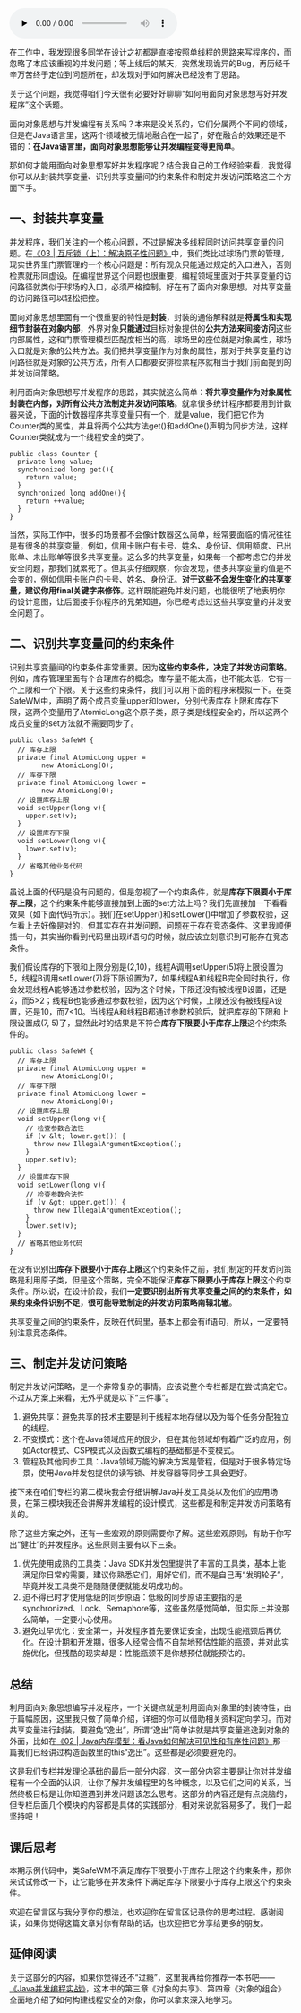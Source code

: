 <audio id="audio" title="12 | 如何用面向对象思想写好并发程序？" controls="" preload="none"><source id="mp3" src="https://static001.geekbang.org/resource/audio/42/36/42b535904316f092b21379de2ab9c936.mp3"></audio>

在工作中，我发现很多同学在设计之初都是直接按照单线程的思路来写程序的，而忽略了本应该重视的并发问题；等上线后的某天，突然发现诡异的Bug，再历经千辛万苦终于定位到问题所在，却发现对于如何解决已经没有了思路。

关于这个问题，我觉得咱们今天很有必要好好聊聊“如何用面向对象思想写好并发程序”这个话题。

面向对象思想与并发编程有关系吗？本来是没关系的，它们分属两个不同的领域，但是在Java语言里，这两个领域被无情地融合在一起了，好在融合的效果还是不错的：**在Java语言里，面向对象思想能够让并发编程变得更简单**。

那如何才能用面向对象思想写好并发程序呢？结合我自己的工作经验来看，我觉得你可以从封装共享变量、识别共享变量间的约束条件和制定并发访问策略这三个方面下手。

## 一、封装共享变量

并发程序，我们关注的一个核心问题，不过是解决多线程同时访问共享变量的问题。在[《03 | 互斥锁（上）：解决原子性问题》](https://time.geekbang.org/column/article/84344)中，我们类比过球场门票的管理，现实世界里门票管理的一个核心问题是：所有观众只能通过规定的入口进入，否则检票就形同虚设。在编程世界这个问题也很重要，编程领域里面对于共享变量的访问路径就类似于球场的入口，必须严格控制。好在有了面向对象思想，对共享变量的访问路径可以轻松把控。

面向对象思想里面有一个很重要的特性是**封装**，封装的通俗解释就是**将属性和实现细节封装在对象内部**，外界对象**只能通过**目标对象提供的**公共方法来间接访问**这些内部属性，这和门票管理模型匹配度相当的高，球场里的座位就是对象属性，球场入口就是对象的公共方法。我们把共享变量作为对象的属性，那对于共享变量的访问路径就是对象的公共方法，所有入口都要安排检票程序就相当于我们前面提到的并发访问策略。

利用面向对象思想写并发程序的思路，其实就这么简单：**将共享变量作为对象属性封装在内部，对所有公共方法制定并发访问策略**。就拿很多统计程序都要用到计数器来说，下面的计数器程序共享变量只有一个，就是value，我们把它作为Counter类的属性，并且将两个公共方法get()和addOne()声明为同步方法，这样Counter类就成为一个线程安全的类了。

```
public class Counter {
  private long value;
  synchronized long get(){
    return value;
  }
  synchronized long addOne(){
    return ++value;
  }
}

```

当然，实际工作中，很多的场景都不会像计数器这么简单，经常要面临的情况往往是有很多的共享变量，例如，信用卡账户有卡号、姓名、身份证、信用额度、已出账单、未出账单等很多共享变量。这么多的共享变量，如果每一个都考虑它的并发安全问题，那我们就累死了。但其实仔细观察，你会发现，很多共享变量的值是不会变的，例如信用卡账户的卡号、姓名、身份证。**对于这些不会发生变化的共享变量，建议你用final关键字来修饰**。这样既能避免并发问题，也能很明了地表明你的设计意图，让后面接手你程序的兄弟知道，你已经考虑过这些共享变量的并发安全问题了。

## 二、识别共享变量间的约束条件

识别共享变量间的约束条件非常重要。因为**这些约束条件，决定了并发访问策略**。例如，库存管理里面有个合理库存的概念，库存量不能太高，也不能太低，它有一个上限和一个下限。关于这些约束条件，我们可以用下面的程序来模拟一下。在类SafeWM中，声明了两个成员变量upper和lower，分别代表库存上限和库存下限，这两个变量用了AtomicLong这个原子类，原子类是线程安全的，所以这两个成员变量的set方法就不需要同步了。

```
public class SafeWM {
  // 库存上限
  private final AtomicLong upper =
        new AtomicLong(0);
  // 库存下限
  private final AtomicLong lower =
        new AtomicLong(0);
  // 设置库存上限
  void setUpper(long v){
    upper.set(v);
  }
  // 设置库存下限
  void setLower(long v){
    lower.set(v);
  }
  // 省略其他业务代码
}

```

虽说上面的代码是没有问题的，但是忽视了一个约束条件，就是**库存下限要小于库存上限**，这个约束条件能够直接加到上面的set方法上吗？我们先直接加一下看看效果（如下面代码所示）。我们在setUpper()和setLower()中增加了参数校验，这乍看上去好像是对的，但其实存在并发问题，问题在于存在竞态条件。这里我顺便插一句，其实当你看到代码里出现if语句的时候，就应该立刻意识到可能存在竞态条件。

我们假设库存的下限和上限分别是(2,10)，线程A调用setUpper(5)将上限设置为5，线程B调用setLower(7)将下限设置为7，如果线程A和线程B完全同时执行，你会发现线程A能够通过参数校验，因为这个时候，下限还没有被线程B设置，还是2，而5&gt;2；线程B也能够通过参数校验，因为这个时候，上限还没有被线程A设置，还是10，而7&lt;10。当线程A和线程B都通过参数校验后，就把库存的下限和上限设置成(7, 5)了，显然此时的结果是不符合**库存下限要小于库存上限**这个约束条件的。

```
public class SafeWM {
  // 库存上限
  private final AtomicLong upper =
        new AtomicLong(0);
  // 库存下限
  private final AtomicLong lower =
        new AtomicLong(0);
  // 设置库存上限
  void setUpper(long v){
    // 检查参数合法性
    if (v &lt; lower.get()) {
      throw new IllegalArgumentException();
    }
    upper.set(v);
  }
  // 设置库存下限
  void setLower(long v){
    // 检查参数合法性
    if (v &gt; upper.get()) {
      throw new IllegalArgumentException();
    }
    lower.set(v);
  }
  // 省略其他业务代码
}

```

在没有识别出**库存下限要小于库存上限**这个约束条件之前，我们制定的并发访问策略是利用原子类，但是这个策略，完全不能保证**库存下限要小于库存上限**这个约束条件。所以说，在设计阶段，我们**一定要识别出所有共享变量之间的约束条件，如果约束条件识别不足，很可能导致制定的并发访问策略南辕北辙**。

共享变量之间的约束条件，反映在代码里，基本上都会有if语句，所以，一定要特别注意竞态条件。

## 三、制定并发访问策略

制定并发访问策略，是一个非常复杂的事情。应该说整个专栏都是在尝试搞定它。不过从方案上来看，无外乎就是以下“三件事”。

1. 避免共享：避免共享的技术主要是利于线程本地存储以及为每个任务分配独立的线程。
1. 不变模式：这个在Java领域应用的很少，但在其他领域却有着广泛的应用，例如Actor模式、CSP模式以及函数式编程的基础都是不变模式。
1. 管程及其他同步工具：Java领域万能的解决方案是管程，但是对于很多特定场景，使用Java并发包提供的读写锁、并发容器等同步工具会更好。

接下来在咱们专栏的第二模块我会仔细讲解Java并发工具类以及他们的应用场景，在第三模块我还会讲解并发编程的设计模式，这些都是和制定并发访问策略有关的。

除了这些方案之外，还有一些宏观的原则需要你了解。这些宏观原则，有助于你写出“健壮”的并发程序。这些原则主要有以下三条。

1. 优先使用成熟的工具类：Java SDK并发包里提供了丰富的工具类，基本上能满足你日常的需要，建议你熟悉它们，用好它们，而不是自己再“发明轮子”，毕竟并发工具类不是随随便便就能发明成功的。
1. 迫不得已时才使用低级的同步原语：低级的同步原语主要指的是synchronized、Lock、Semaphore等，这些虽然感觉简单，但实际上并没那么简单，一定要小心使用。
1. 避免过早优化：安全第一，并发程序首先要保证安全，出现性能瓶颈后再优化。在设计期和开发期，很多人经常会情不自禁地预估性能的瓶颈，并对此实施优化，但残酷的现实却是：性能瓶颈不是你想预估就能预估的。

## 总结

利用面向对象思想编写并发程序，一个关键点就是利用面向对象里的封装特性，由于篇幅原因，这里我只做了简单介绍，详细的你可以借助相关资料定向学习。而对共享变量进行封装，要避免“逸出”，所谓“逸出”简单讲就是共享变量逃逸到对象的外面，比如在[《02 | Java内存模型：看Java如何解决可见性和有序性问题》](https://time.geekbang.org/column/article/84017)那一篇我们已经讲过构造函数里的this“逸出”。这些都是必须要避免的。

这是我们专栏并发理论基础的最后一部分内容，这一部分内容主要是让你对并发编程有一个全面的认识，让你了解并发编程里的各种概念，以及它们之间的关系，当然终极目标是让你知道遇到并发问题该怎么思考。这部分的内容还是有点烧脑的，但专栏后面几个模块的内容都是具体的实践部分，相对来说就容易多了。我们一起坚持吧！

## 课后思考

本期示例代码中，类SafeWM不满足库存下限要小于库存上限这个约束条件，那你来试试修改一下，让它能够在并发条件下满足库存下限要小于库存上限这个约束条件。

欢迎在留言区与我分享你的想法，也欢迎你在留言区记录你的思考过程。感谢阅读，如果你觉得这篇文章对你有帮助的话，也欢迎把它分享给更多的朋友。

## 延伸阅读

关于这部分的内容，如果你觉得还不“过瘾”，这里我再给你推荐一本书吧——[《Java并发编程实战》](time://mall?url=https%3A%2F%2Fh5.youzan.com%2Fv2%2Fgoods%2F2758xqdzr6uuw)，这本书的第三章《对象的共享》、第四章《对象的组合》全面地介绍了如何构建线程安全的对象，你可以拿来深入地学习。


